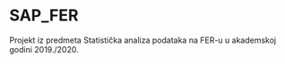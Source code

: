# SAP_FER
Projekt iz predmeta Statistička analiza podataka na FER-u u akademskoj godini 2019./2020.
